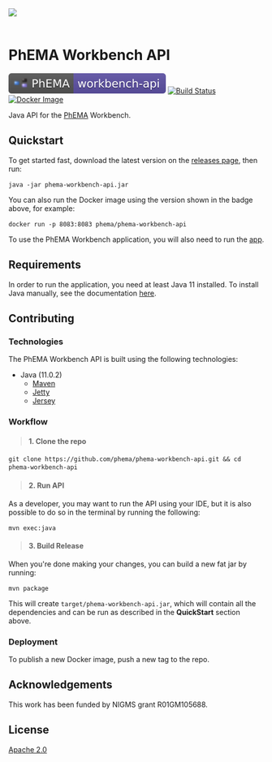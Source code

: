 <br/><br/>
<img src="http://informatics.mayo.edu/phema/images/b/bc/Phema-logo.png">
<br/><br/>

# PhEMA Workbench API

[![PhEMA](./repo-badge.svg)](https://projectphema.org "PhEMA")
[![Build Status](https://travis-ci.com/PheMA/phema-workbench-api.svg?branch=master)](https://travis-ci.com/github/PheMA/phema-workbench-api/builds "Travis CI build status")
[![Docker Image](https://images.microbadger.com/badges/version/phema/phema-workbench-api.svg)](https://hub.docker.com/r/phema/phema-workbench-api "Docker image version")

Java API for the [PhEMA](http://projectphema.org) Workbench.

## Quickstart

To get started fast, download the latest version on the [releases page](https://github.com/PheMA/phema-workbench-api/releasess), then run:

```
java -jar phema-workbench-api.jar
```

You can also run the Docker image using the version shown in the badge above, for example:

```
docker run -p 8083:8083 phema/phema-workbench-api
```

To use the PhEMA Workbench application, you will also need to run the [app](https://github.com/PheMA/phema-workbench-app).

## Requirements

In order to run the application, you need at least Java 11 installed. To install Java manually, see the documentation
[here](https://www.java.com/en/download/help/download_options.xml).

## Contributing

### Technologies

The PhEMA Workbench API is built using the following technologies:

- Java (11.0.2)
  - [Maven](https://maven.apache.org/)
  - [Jetty](https://www.eclipse.org/jetty/documentation/)
  - [Jersey](https://jersey.github.io/)

### Workflow

> #### 1. Clone the repo

```
git clone https://github.com/phema/phema-workbench-api.git && cd phema-workbench-api
```

> #### 2. Run API

As a developer, you may want to run the API using your IDE, but it is also possible to do so in the terminal by running
the following:

```
mvn exec:java
```

> #### 3. Build Release

When you're done making your changes, you can build a new fat jar by running:

```
mvn package
```

This will create `target/phema-workbench-api.jar`, which will contain all the dependencies and can be run as described in the **QuickStart**
section above.

### Deployment

To publish a new Docker image, push a new tag to the repo.

## Acknowledgements

This work has been funded by NIGMS grant R01GM105688.

## License

[Apache 2.0](license.md)
